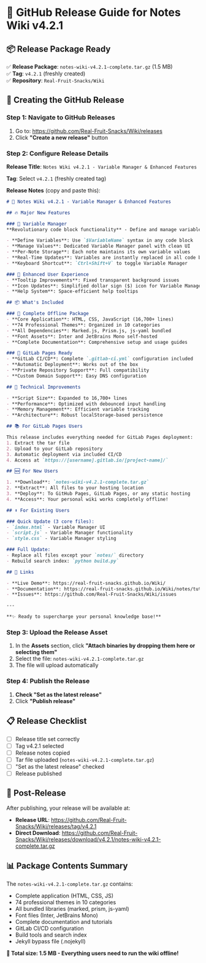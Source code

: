 # 🚀 GitHub Release Guide for Notes Wiki v4.2.1

## 📦 Release Package Ready

✅ **Release Package**: `notes-wiki-v4.2.1-complete.tar.gz` (1.5 MB)  
✅ **Tag**: `v4.2.1` (freshly created)  
✅ **Repository**: `Real-Fruit-Snacks/Wiki`  

## 🎯 Creating the GitHub Release

### Step 1: Navigate to GitHub Releases

1. Go to: https://github.com/Real-Fruit-Snacks/Wiki/releases
2. Click **"Create a new release"** button

### Step 2: Configure Release Details

**Release Title**: `Notes Wiki v4.2.1 - Variable Manager & Enhanced Features`

**Tag**: Select `v4.2.1` (freshly created tag)

**Release Notes** (copy and paste this):

```markdown
# 🎉 Notes Wiki v4.2.1 - Variable Manager & Enhanced Features

## 🔥 Major New Features

### 🔧 Variable Manager
**Revolutionary code block functionality** - Define and manage variables across your notes!

- **Define Variables**: Use `$VariableName` syntax in any code block
- **Manage Values**: Dedicated Variable Manager panel with clean UI
- **Per-Note Storage**: Each note maintains its own variable values
- **Real-Time Updates**: Variables are instantly replaced in all code blocks
- **Keyboard Shortcut**: `Ctrl+Shift+V` to toggle Variable Manager

### 🎨 Enhanced User Experience
- **Tooltip Improvements**: Fixed transparent background issues
- **Icon Updates**: Simplified dollar sign ($) icon for Variable Manager
- **Help System**: Space-efficient help tooltips

## 📦 What's Included

### 🎯 Complete Offline Package
- **Core Application**: HTML, CSS, JavaScript (16,700+ lines)
- **74 Professional Themes**: Organized in 10 categories
- **All Dependencies**: Marked.js, Prism.js, js-yaml bundled
- **Font Assets**: Inter and JetBrains Mono self-hosted
- **Complete Documentation**: Comprehensive setup and usage guides

### 🚀 GitLab Pages Ready
- **GitLab CI/CD**: Complete `.gitlab-ci.yml` configuration included
- **Automatic Deployment**: Works out of the box
- **Private Repository Support**: Full compatibility
- **Custom Domain Support**: Easy DNS configuration

## 🔧 Technical Improvements

- **Script Size**: Expanded to 16,700+ lines
- **Performance**: Optimized with debounced input handling
- **Memory Management**: Efficient variable tracking
- **Architecture**: Robust localStorage-based persistence

## 📚 For GitLab Pages Users

This release includes everything needed for GitLab Pages deployment:
1. Extract the tar file
2. Upload to your GitLab repository
3. Automatic deployment via included CI/CD
4. Access at `https://[username].gitlab.io/[project-name]/`

## 🆕 For New Users

1. **Download**: `notes-wiki-v4.2.1-complete.tar.gz`
2. **Extract**: All files to your hosting location
3. **Deploy**: To GitHub Pages, GitLab Pages, or any static hosting
4. **Access**: Your personal wiki works completely offline!

## ⬆️ For Existing Users

### Quick Update (3 core files):
- `index.html` - Variable Manager UI
- `script.js` - Variable Manager functionality  
- `style.css` - Variable Manager styling

### Full Update:
- Replace all files except your `notes/` directory
- Rebuild search index: `python build.py`

## 🔗 Links

- **Live Demo**: https://real-fruit-snacks.github.io/Wiki/
- **Documentation**: https://real-fruit-snacks.github.io/Wiki/notes/tutorials/
- **Issues**: https://github.com/Real-Fruit-Snacks/Wiki/issues

---

**✨ Ready to supercharge your personal knowledge base!**
```

### Step 3: Upload the Release Asset

1. In the **Assets** section, click **"Attach binaries by dropping them here or selecting them"**
2. Select the file: `notes-wiki-v4.2.1-complete.tar.gz`
3. The file will upload automatically

### Step 4: Publish the Release

1. **Check "Set as the latest release"** 
2. Click **"Publish release"**

## 📋 Release Checklist

- [ ] Release title set correctly
- [ ] Tag v4.2.1 selected
- [ ] Release notes copied
- [ ] Tar file uploaded (`notes-wiki-v4.2.1-complete.tar.gz`)
- [ ] "Set as the latest release" checked
- [ ] Release published

## 🎯 Post-Release

After publishing, your release will be available at:
- **Release URL**: https://github.com/Real-Fruit-Snacks/Wiki/releases/tag/v4.2.1
- **Direct Download**: https://github.com/Real-Fruit-Snacks/Wiki/releases/download/v4.2.1/notes-wiki-v4.2.1-complete.tar.gz

## 📊 Package Contents Summary

The `notes-wiki-v4.2.1-complete.tar.gz` contains:
- Complete application (HTML, CSS, JS)
- 74 professional themes in 10 categories
- All bundled libraries (marked, prism, js-yaml)
- Font files (Inter, JetBrains Mono)
- Complete documentation and tutorials
- GitLab CI/CD configuration
- Build tools and search index
- Jekyll bypass file (.nojekyll)

**🚀 Total size: 1.5 MB - Everything users need to run the wiki offline!** 